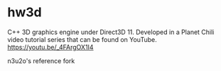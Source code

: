 # hw3d
C++ 3D graphics engine under Direct3D 11. Developed in a Planet Chili video tutorial series that can be found on YouTube. https://youtu.be/_4FArgOX1I4

n3u2o's reference fork
